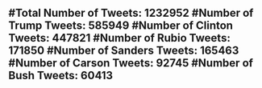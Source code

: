 #Total Number of Tweets: 1232952 
#Number of Trump Tweets: 585949
#Number of Clinton Tweets: 447821
#Number of Rubio Tweets: 171850
#Number of Sanders Tweets: 165463
#Number of Carson Tweets: 92745
#Number of Bush Tweets: 60413
---
